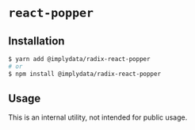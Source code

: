 # `react-popper`

## Installation

```sh
$ yarn add @implydata/radix-react-popper
# or
$ npm install @implydata/radix-react-popper
```

## Usage

This is an internal utility, not intended for public usage.
